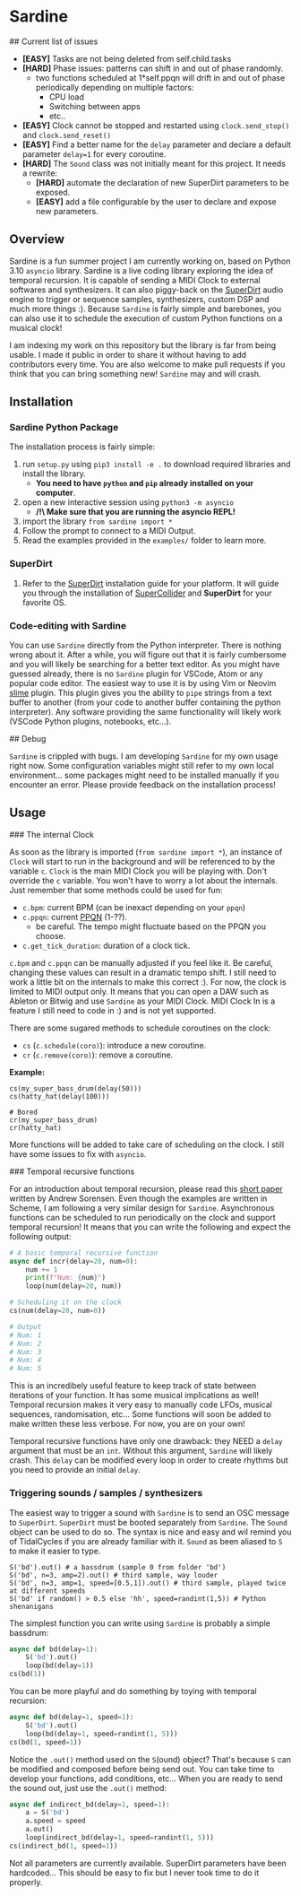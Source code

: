 # Sardine

## Current list of issues

- **[EASY]** Tasks are not being deleted from self.child.tasks
- **[HARD]** Phase issues: patterns can shift in and out of phase randomly.
  - two functions scheduled at 1*self.ppqn will drift in and out of phase periodically depending on multiple factors:
    - CPU load
    - Switching between apps
    - etc..
- **[EASY]** Clock cannot be stopped and restarted using `clock.send_stop()` and `clock.send_reset()`
- **[EASY]** Find a better name for the `delay` parameter and declare a default parameter `delay=1` for every coroutine.
- **[HARD]** The `Sound` class was not initially meant for this project. It needs a rewrite:
    - **[HARD]** automate the declaration of new SuperDirt parameters to be exposed.
    - **[EASY]** add a file configurable by the user to declare and expose new parameters.

## Overview

Sardine is a fun summer project I am currently working on, based on Python 3.10 `asyncio` library. Sardine is a live coding library exploring the idea of temporal recursion. It is capable of sending a MIDI Clock to external softwares and synthesizers. It can also piggy-back on the [SuperDirt](https://github.com/musikinformatik/SuperDirt) audio engine to trigger or sequence samples, synthesizers, custom DSP and much more things :). Because `Sardine` is fairly simple and barebones, you can also use it to schedule the execution of custom Python functions on a musical clock!

I am indexing my work on this repository but the library is far from being usable. I made it public in order to share it without having to add contributors every time. You are also welcome to make pull requests if you think that you can bring something new! `Sardine` may and will crash.

## Installation

### Sardine Python Package

The installation process is fairly simple:
1) run `setup.py` using `pip3 install -e .` to download required libraries and install the library.
   - **You need to have `python` and `pip` already installed on your computer**.
2) open a new interactive session using `python3 -m asyncio`
   - **/!\\ Make sure that you are running the asyncio REPL!**
3) import the library `from sardine import *`
4) Follow the prompt to connect to a MIDI Output.
5) Read the examples provided in the `examples/` folder to learn more.

### SuperDirt

1) Refer to the [SuperDirt](https://github.com/musikinformatik/SuperDirt) installation guide for your platform. It will guide you through the installation of [SuperCollider](https://supercollider.github.io/) and **SuperDirt** for your favorite OS.

### Code-editing with Sardine

You can use `Sardine` directly from the Python interpreter. There is nothing wrong about it. After a while, you will figure out that it is fairly cumbersome and you will likely be searching for a better text editor. As you might have guessed already, there is no `Sardine` plugin for VSCode, Atom or any popular code editor. The easiest way to use it is by using Vim[]() or Neovim[]() [slime]() plugin. This plugin gives you the ability to `pipe` strings from a text buffer to another (from your code to another buffer containing the python interpreter). Any software providing the same functionality will likely work (VSCode Python plugins, notebooks, etc...).

## Debug

`Sardine` is crippled with bugs. I am developing `Sardine` for my own usage right now. Some configuration variables might still refer to my own local environment... some packages might need to be installed manually if you encounter an error. Please provide feedback on the installation process!

## Usage

### The internal Clock

As soon as the library is imported (`from sardine import *`), an instance of `Clock` will start to run in the background and will be referenced to by the variable `c`. `Clock` is the main MIDI Clock you will be playing with. Don't override the `c` variable. You won't have to worry a lot about the internals. Just remember that some methods could be used for fun:
* `c.bpm`: current BPM (can be inexact depending on your `ppqn`)
* `c.ppqn`: current [PPQN](https://en.wikipedia.org/wiki/Pulses_per_quarter_note) (1-??).
  - be careful. The tempo might fluctuate based on the PPQN you choose.
* `c.get_tick_duration`: duration of a clock tick.

`c.bpm` and `c.ppqn` can be manually adjusted if you feel like it. Be careful, changing these values can result in a dramatic tempo shift. I still need to work a little bit on the internals to make this correct :). For now, the clock is limited to MIDI output only. It means that you can open a DAW such as Ableton or Bitwig and use `Sardine` as your MIDI Clock. MIDI Clock In is a feature I still need to code in :) and is not yet supported.

There are some sugared methods to schedule coroutines on the clock:
- `cs` (`c.schedule(coro)`): introduce a new coroutine.
- `cr` (`c.remove(coro)`): remove a coroutine.

**Example:**
```python3
cs(my_super_bass_drum(delay(50)))
cs(hatty_hat(delay(100)))

# Bored
cr(my_super_bass_drum)
cr(hatty_hat)
```

More functions will be added to take care of scheduling on the clock. I still have some issues to fix with `asyncio`.

### Temporal recursive functions

For an introduction about temporal recursion, please read this [short paper](http://extempore.moso.com.au/temporal_recursion.html) written by Andrew Sorensen. Even though the examples are written in Scheme, I am following a very similar design for `Sardine`. Asynchronous functions can be scheduled to run periodically on the clock and support temporal recursion! It means that you can write the following and expect the following output:

```python
# A basic temporal recursive function
async def incr(delay=20, num=0):
    num += 1
    print(f"Num: {num}")
    loop(num(delay=20, num))

# Scheduling it on the clock
cs(num(delay=20, num=0))

# Output
# Num: 1
# Num: 2
# Num: 3
# Num: 4
# Num: 5
```

This is an incredibely useful feature to keep track of state between iterations of your function. It has some musical implications as well! Temporal recursion makes it very easy to manually code LFOs, musical sequences, randomisation, etc... Some functions will soon be added to make written these less verbose. For now, you are on your own!

Temporal recursive functions have only one drawback: they NEED a `delay` argument that must be an `int`. Without this argument, `Sardine` will likely crash. This `delay` can be modified every loop in order to create rhythms but you need to provide an initial `delay`.

### Triggering sounds / samples / synthesizers

The easiest way to trigger a sound with `Sardine` is to send an OSC message to `SuperDirt`. `SuperDirt` must be booted separately from `Sardine`. The `Sound` object can be used to do so. The syntax is nice and easy and wil remind you of TidalCycles if you are already familiar with it. `Sound` as been aliased to `S` to make it easier to type.

```
S('bd').out() # a bassdrum (sample 0 from folder 'bd')
S('bd', n=3, amp=2).out() # third sample, way louder
S('bd', n=3, amp=1, speed=[0.5,1]).out() # third sample, played twice at different speeds
S('bd' if random() > 0.5 else 'hh', speed=randint(1,5)) # Python shenanigans
```

The simplest function you can write using `Sardine` is probably a simple bassdrum:

```python
async def bd(delay=1):
    S('bd').out()
    loop(bd(delay=1))
cs(bd(1))
```

You can be more playful and do something by toying with temporal recursion:


```python
async def bd(delay=1, speed=1):
    S('bd').out()
    loop(bd(delay=1, speed=randint(1, 5)))
cs(bd(1, speed=1))
```

Notice the `.out()` method used on the `S`(ound) object? That's because `S` can be modified and composed before being send out. You can take time to develop your functions, add conditions, etc... When you are ready to send the sound out, just use the `.out()` method:


```python
async def indirect_bd(delay=1, speed=1):
    a = S('bd')
    a.speed = speed
    a.out()
    loop(indirect_bd(delay=1, speed=randint(1, 5)))
cs(indirect_bd(1, speed=1))
```

Not all parameters are currently available. SuperDirt parameters have been hardcoded... This should be easy to fix but I never took time to do it properly.
